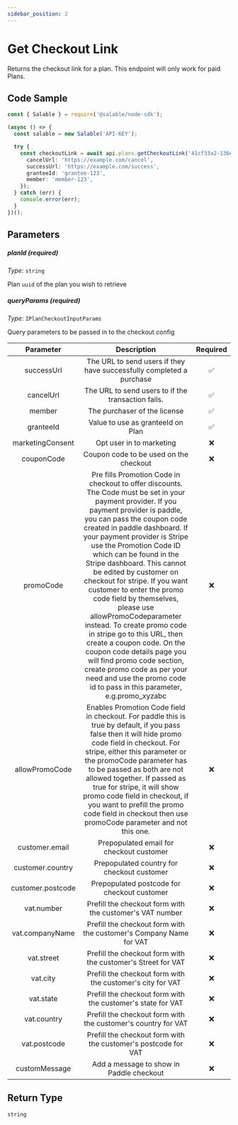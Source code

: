 ```yaml
---
sidebar_position: 2
---
```


# Get Checkout Link

Returns the checkout link for a plan. This endpoint will only work for paid Plans.

## Code Sample

```typescript
const { Salable } = require('@salable/node-sdk');

(async () => {
  const salable = new Salable('API-KEY');

  try {
    const checkoutLink = await api.plans.getCheckoutLink('41cf33a2-136e-4959-b5c7-73889ab94eff', {
      cancelUrl: 'https://example.com/cancel',
      successUrl: 'https://example.com/success',
      granteeId: 'grantee-123',
      member: 'member-123',
    });
  } catch (err) {
    console.error(err);
  }
})();
```

## Parameters

##### planId (_required_)

_Type:_ `string`

Plan `uuid` of the plan you wish to retrieve

##### queryParams (_required_)

_Type:_ `IPlanCheckoutInputParams`

Query parameters to be passed in to the checkout config

|   **Parameter**   |                                                                                                                                                                                                                                                                                                                                                              **Description**                                                                                                                                                                                                                                                                                                                                                               | **Required** |
| :---------------: | :----------------------------------------------------------------------------------------------------------------------------------------------------------------------------------------------------------------------------------------------------------------------------------------------------------------------------------------------------------------------------------------------------------------------------------------------------------------------------------------------------------------------------------------------------------------------------------------------------------------------------------------------------------------------------------------------------------------------------------------: | :----------: |
|    successUrl     |                                                                                                                                                                                                                                                                                                                                    The URL to send users if they have successfully completed a purchase                                                                                                                                                                                                                                                                                                                                    |      ✅      |
|     cancelUrl     |                                                                                                                                                                                                                                                                                                                                             The URL to send users to if the transaction fails.                                                                                                                                                                                                                                                                                                                                             |      ✅      |
|      member       |                                                                                                                                                                                                                                                                                                                                                        The purchaser of the license                                                                                                                                                                                                                                                                                                                                                        |      ✅      |
|     granteeId     |                                                                                                                                                                                                                                                                                                                                                     Value to use as granteeId on Plan                                                                                                                                                                                                                                                                                                                                                      |      ✅      |
| marketingConsent  |                                                                                                                                                                                                                                                                                                                                                          Opt user in to marketing                                                                                                                                                                                                                                                                                                                                                          |      ❌      |
|    couponCode     |                                                                                                                                                                                                                                                                                                                                                   Coupon code to be used on the checkout                                                                                                                                                                                                                                                                                                                                                   |      ❌      |
|     promoCode     | Pre fills Promotion Code in checkout to offer discounts. The Code must be set in your payment provider. If you payment provider is paddle, you can pass the coupon code created in paddle dashboard. If your payment provider is Stripe use the Promotion Code ID which can be found in the Stripe dashboard. This cannot be edited by customer on checkout for stripe. If you want customer to enter the promo code field by themselves, please use allowPromoCodeparameter instead. To create promo code in stripe go to this URL, then create a coupon code. On the coupon code details page you will find promo code section, create promo code as per your need and use the promo code id to pass in this parameter, e.g.promo_xyzabc |      ❌      |
|  allowPromoCode   |                                                                                                                                              Enables Promotion Code field in checkout. For paddle this is true by default, if you pass false then it will hide promo code field in checkout. For stripe, either this parameter or the promoCode parameter has to be passed as both are not allowed together. If passed as true for stripe, it will show promo code field in checkout, if you want to prefill the promo code field in checkout then use promoCode parameter and not this one.                                                                                                                                               |      ❌      |
|  customer.email   |                                                                                                                                                                                                                                                                                                                                                  Prepopulated email for checkout customer                                                                                                                                                                                                                                                                                                                                                  |      ❌      |
| customer.country  |                                                                                                                                                                                                                                                                                                                                                 Prepopulated country for checkout customer                                                                                                                                                                                                                                                                                                                                                 |      ❌      |
| customer.postcode |                                                                                                                                                                                                                                                                                                                                                Prepopulated postcode for checkout customer                                                                                                                                                                                                                                                                                                                                                 |      ❌      |
|    vat.number     |                                                                                                                                                                                                                                                                                                                                          Prefill the checkout form with the customer's VAT number                                                                                                                                                                                                                                                                                                                                          |      ❌      |
|  vat.companyName  |                                                                                                                                                                                                                                                                                                                                     Prefill the checkout form with the customer's Company Name for VAT                                                                                                                                                                                                                                                                                                                                     |      ❌      |
|    vat.street     |                                                                                                                                                                                                                                                                                                                                        Prefill the checkout form with the customer's Street for VAT                                                                                                                                                                                                                                                                                                                                        |      ❌      |
|     vat.city      |                                                                                                                                                                                                                                                                                                                                         Prefill the checkout form with the customer's city for VAT                                                                                                                                                                                                                                                                                                                                         |      ❌      |
|     vat.state     |                                                                                                                                                                                                                                                                                                                                        Prefill the checkout form with the customer's state for VAT                                                                                                                                                                                                                                                                                                                                         |      ❌      |
|    vat.country    |                                                                                                                                                                                                                                                                                                                                       Prefill the checkout form with the customer's country for VAT                                                                                                                                                                                                                                                                                                                                        |      ❌      |
|   vat.postcode    |                                                                                                                                                                                                                                                                                                                                       Prefill the checkout form with the customer's postcode for VAT                                                                                                                                                                                                                                                                                                                                       |      ❌      |
|   customMessage   |                                                                                                                                                                                                                                                                                                                                                  Add a message to show in Paddle checkout                                                                                                                                                                                                                                                                                                                                                  |      ❌      |

## Return Type

`string`
